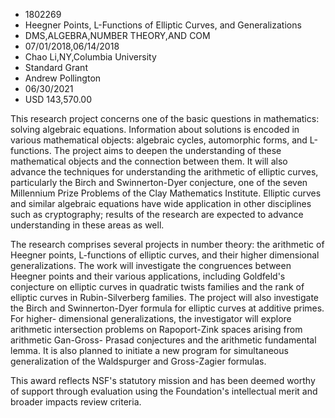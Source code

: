 
* 1802269
* Heegner Points, L-Functions of Elliptic Curves, and Generalizations
* DMS,ALGEBRA,NUMBER THEORY,AND COM
* 07/01/2018,06/14/2018
* Chao Li,NY,Columbia University
* Standard Grant
* Andrew Pollington
* 06/30/2021
* USD 143,570.00

This research project concerns one of the basic questions in mathematics:
solving algebraic equations. Information about solutions is encoded in various
mathematical objects: algebraic cycles, automorphic forms, and L-functions. The
project aims to deepen the understanding of these mathematical objects and the
connection between them. It will also advance the techniques for understanding
the arithmetic of elliptic curves, particularly the Birch and Swinnerton-Dyer
conjecture, one of the seven Millennium Prize Problems of the Clay Mathematics
Institute. Elliptic curves and similar algebraic equations have wide application
in other disciplines such as cryptography; results of the research are expected
to advance understanding in these areas as well.

The research comprises several projects in number theory: the arithmetic of
Heegner points, L-functions of elliptic curves, and their higher dimensional
generalizations. The work will investigate the congruences between Heegner
points and their various applications, including Goldfeld's conjecture on
elliptic curves in quadratic twists families and the rank of elliptic curves in
Rubin-Silverberg families. The project will also investigate the Birch and
Swinnerton-Dyer formula for elliptic curves at additive primes. For higher-
dimensional generalizations, the investigator will explore arithmetic
intersection problems on Rapoport-Zink spaces arising from arithmetic Gan-Gross-
Prasad conjectures and the arithmetic fundamental lemma. It is also planned to
initiate a new program for simultaneous generalization of the Waldspurger and
Gross-Zagier formulas.

This award reflects NSF's statutory mission and has been deemed worthy of
support through evaluation using the Foundation's intellectual merit and broader
impacts review criteria.
